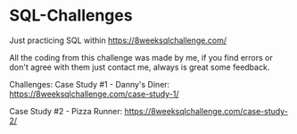 # SQL-Challenges
Just practicing SQL within https://8weeksqlchallenge.com/ 

All the coding from this challenge was made by me, if you find errors or don't agree with them just contact me, always is great some feedback. 

Challenges: 
Case Study #1 - Danny's Diner: https://8weeksqlchallenge.com/case-study-1/

Case Study #2 - Pizza Runner: https://8weeksqlchallenge.com/case-study-2/
